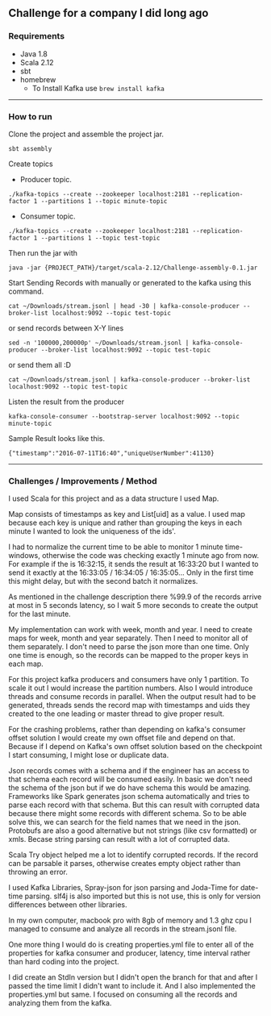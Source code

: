 ## Challenge for a company I did long ago

### Requirements
* Java 1.8
* Scala 2.12
* sbt
* homebrew 
    * To Install Kafka use `brew install kafka`
    
---

### How to run

Clone the project and assemble the project jar. 
```
sbt assembly
```

Create topics 
* Producer topic. 
```$xslt
./kafka-topics --create --zookeeper localhost:2181 --replication-factor 1 --partitions 1 --topic minute-topic
```
* Consumer topic. 
```$xslt
./kafka-topics --create --zookeeper localhost:2181 --replication-factor 1 --partitions 1 --topic test-topic
```

Then run the jar with 
```
java -jar {PROJECT_PATH}/target/scala-2.12/Challenge-assembly-0.1.jar
```

Start Sending Records with manually or generated to the kafka using this command.
```
cat ~/Downloads/stream.jsonl | head -30 | kafka-console-producer --broker-list localhost:9092 --topic test-topic
```
or send records between X-Y lines 
```
sed -n '100000,200000p' ~/Downloads/stream.jsonl | kafka-console-producer --broker-list localhost:9092 --topic test-topic
```
or send them all :D
```
cat ~/Downloads/stream.jsonl | kafka-console-producer --broker-list localhost:9092 --topic test-topic
```

Listen the result from the producer
```
kafka-console-consumer --bootstrap-server localhost:9092 --topic minute-topic
```

Sample Result looks like this. 
````
{"timestamp":"2016-07-11T16:40","uniqueUserNumber":41130}
````

---

### Challenges / Improvements / Method

I used Scala for this project and as a data structure I used Map. 

Map consists of timestamps as key and List[uid] as a value. I used map because each key is unique and 
rather than grouping the keys in each minute I wanted to look the uniqueness of the ids'.

I had to normalize the current time to be able to monitor 1 minute time-windows, 
otherwise the code was checking exactly 1 minute ago from now. For example if the is 
16:32:15, it sends the result at 16:33:20 but I wanted to send it exactly at the 16:33:05 / 16:34:05 / 16:35:05...
Only in the first time this might delay, but with the second batch it normalizes. 

As mentioned in the challenge description there %99.9 of the records arrive at most in 5 seconds latency, 
so I wait 5 more seconds to create the output for the last minute.

My implementation can work with week, month and year. I need to create maps for week, month and year separately.
Then I need to monitor all of them separately. I don't need to parse the json more than one time. Only one time is enough, 
so the records can be mapped to the proper keys in each map. 

For this project kafka producers and consumers have only 1 partition. To scale it out I would increase the partition
 numbers. Also I would introduce threads and consume records in parallel. When the output result had to be generated, 
 threads sends the record map with timestamps and uids they created to the one leading or master thread to give proper result. 

For the crashing problems, rather than depending on kafka's consumer offset solution I would create my own offset file 
and depend on that. Because if I depend on Kafka's own offset solution based on the checkpoint I start consuming, I 
might lose or duplicate data. 

Json records comes with a schema and if the engineer has an access to that schema each record will be consumed easily.
In basic we don't need the schema of the json but if we do have schema this would be amazing. 
Frameworks like Spark generates json schema automatically and tries to parse each record with that schema. But this can 
result with corrupted data because there might some records with different schema. So to be able solve this, we can search
for the field names that we need in the json. Protobufs are also a good alternative but not strings (like csv formatted)
or xmls. Becase string parsing can result with a lot of corrupted data. 

Scala Try object helped me a lot to identify corrupted records. If the record can be parsable it parses, otherwise 
creates empty object rather than throwing an error.

I used Kafka Libraries, Spray-json for json parsing and Joda-Time for date-time parsing. 
slf4j is also imported but this is not use, this is only for version differences between other libraries. 

In my own computer, macbook pro with 8gb of memory and 1.3 ghz cpu I managed to consume and analyze all 
records in the stream.jsonl file.

One more thing I would do is creating properties.yml file to enter all of the properties for kafka consumer and producer, 
latency, time interval rather than hard coding into the project. 

I did create an StdIn version but I didn't open the branch for that and after I passed the time limit I didn't want to include it. 
And I also implemented the properties.yml but same. I focused on consuming all the records and analyzing them from the kafka.
